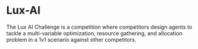 # Lux-AI
The Lux AI Challenge is a competition where competitors design agents to tackle a multi-variable optimization, resource gathering, and allocation problem in a 1v1 scenario against other competitors.
